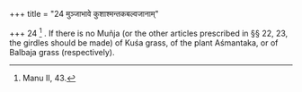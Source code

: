 +++
title = "24 मुञ्जाभावे कुशाश्मन्तकबल्वजानाम्"

+++
24 [^7] . If there is no Muñja (or the other articles prescribed in §§ 22, 23, the girdles should be made) of Kuśa grass, of the plant Aśmantaka, or of Balbaja grass (respectively).


[^7]:  Manu II, 43.

